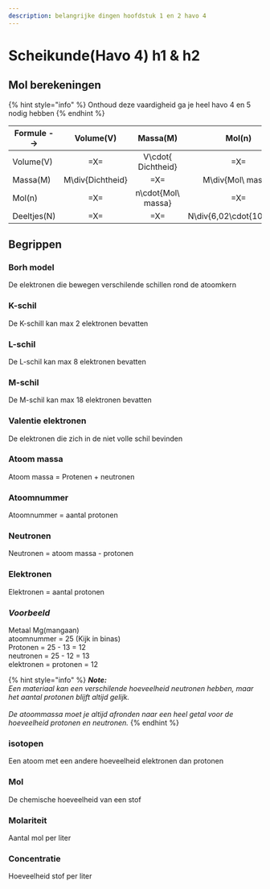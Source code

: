 ```yaml
---
description: belangrijke dingen hoofdstuk 1 en 2 havo 4
---
```


# Scheikunde(Havo 4) h1 & h2

## Mol berekeningen

{% hint style="info" %}
Onthoud deze vaardigheid ga je heel havo 4 en 5 nodig hebben
{% endhint %}

<table><thead><tr><th width="141">Formule --></th><th width="179" align="center">Volume(V)</th><th width="178" align="center">Massa(M)</th><th width="182" align="center">Mol(n)</th><th width="184" align="center">Deeltjes(N)</th></tr></thead><tbody><tr><td>Volume(V)</td><td align="center">=X=</td><td align="center"><span class="math">V\cdot{ Dichtheid}</span></td><td align="center">=X=</td><td align="center">=X=</td></tr><tr><td>Massa(M)</td><td align="center"><span class="math">M\div{Dichtheid}</span></td><td align="center">=X=</td><td align="center"><span class="math">M\div{Mol\ massa}</span></td><td align="center">=X=</td></tr><tr><td>Mol(n)</td><td align="center">=X=</td><td align="center"><span class="math">n\cdot{Mol\ massa}</span></td><td align="center">=X=</td><td align="center"><span class="math">N\cdot{6,02\cdot{10^{23}}}</span></td></tr><tr><td>Deeltjes(N)</td><td align="center">=X=</td><td align="center">=X=</td><td align="center"><span class="math">N\div{6,02\cdot{10^{23}}}</span></td><td align="center">=X=</td></tr></tbody></table>

## Begrippen

### Borh model

De elektronen die bewegen verschilende schillen rond de atoomkern

### K-schil

De K-schill kan max 2 elektronen bevatten

### L-schil

De L-schil kan max 8 elektronen bevatten

### M-schil

De M-schil kan max 18 elektronen bevatten

### Valentie elektronen

De elektronen die zich in de niet volle schil bevinden

### Atoom massa

Atoom massa = Protenen + neutronen

### Atoomnummer

Atoomnummer = aantal protonen

### Neutronen

Neutronen = atoom massa - protonen

### Elektronen

Elektronen = aantal protonen

### _Voorbeeld_&#x20;

Metaal Mg(mangaan)\
atoomnummer = 25 (Kijk in binas)\
Protonen = 25 - 13 = 12 \
neutronen = 25 - 12 = 13\
elektronen = protonen = 12

{% hint style="info" %}
_**Note:**_\
_Een materiaal kan een verschilende hoeveelheid neutronen hebben, maar het aantal protonen blijft altijd gelijk._\
\
_De atoommassa moet je altijd afronden naar een heel getal voor de hoeveelheid protonen en neutronen._
{% endhint %}

### isotopen

Een atoom met een andere hoeveelheid elektronen dan protonen

### Mol

De chemische hoeveelheid van een stof

### Molariteit

Aantal mol per liter

### Concentratie

Hoeveelheid stof per liter



